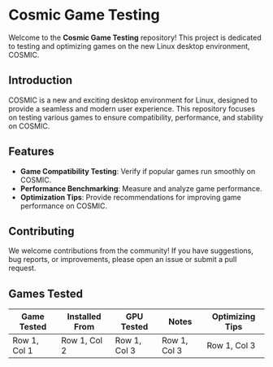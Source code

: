 # Cosmic Game Testing

Welcome to the **Cosmic Game Testing** repository! This project is dedicated to testing and optimizing games on the new Linux desktop environment, COSMIC.

## Introduction

COSMIC is a new and exciting desktop environment for Linux, designed to provide a seamless and modern user experience. This repository focuses on testing various games to ensure compatibility, performance, and stability on COSMIC.

## Features

- **Game Compatibility Testing**: Verify if popular games run smoothly on COSMIC.
- **Performance Benchmarking**: Measure and analyze game performance.
- **Optimization Tips**: Provide recommendations for improving game performance on COSMIC.

## Contributing

We welcome contributions from the community! If you have suggestions, bug reports, or improvements, please open an issue or submit a pull request. 

## Games Tested

| Game Tested | Installed From | GPU Tested | Notes | Optimizing Tips |
|----------|----------|----------|----------|----------|
| Row 1, Col 1 | Row 1, Col 2 | Row 1, Col 3 | Row 1, Col 3 | Row 1, Col 3 |
